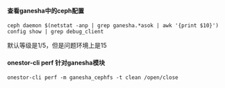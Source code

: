 #### 查看ganesha中的ceph配置
```
ceph daemon $(netstat -anp | grep ganesha.*asok | awk '{print $10}')   config show | grep debug_client 
```
默认等级是1/5，但是问题环境上是15

#### onestor-cli perf 针对ganesha模块
```
onestor-cli perf -m ganesha_cephfs -t clean /open/close
```
